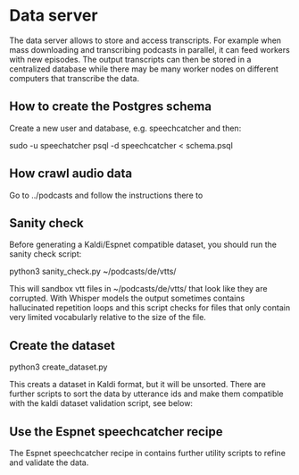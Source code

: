 # Data server

The data server allows to store and access transcripts. For example when mass downloading and transcribing podcasts in parallel, it can feed workers with new episodes. The output transcripts can then be stored in a centralized database while there may be many worker nodes on different computers that transcribe the data.

## How to create the Postgres schema

Create a new user and database, e.g. speechcatcher and then:

sudo -u speechatcher psql -d speechcatcher < schema.psql

## How crawl audio data

Go to ../podcasts and follow the instructions there to 

## Sanity check

Before generating a Kaldi/Espnet compatible dataset, you should run the sanity check script:

python3 sanity_check.py ~/podcasts/de/vtts/

This will sandbox vtt files in ~/podcasts/de/vtts/ that look like they are corrupted. With Whisper models the output sometimes contains hallucinated repetition loops and this script checks for files that only contain very limited vocabularly relative to the size of the file.

## Create the dataset

python3 create_dataset.py

This creats a dataset in Kaldi format, but it will be unsorted. There are further scripts to sort the data by utterance ids and make them compatible with the kaldi dataset validation script, see below:

## Use the Espnet speechcatcher recipe

The Espnet speechcatcher recipe in <todo> contains further utility scripts to refine and validate the data. 

